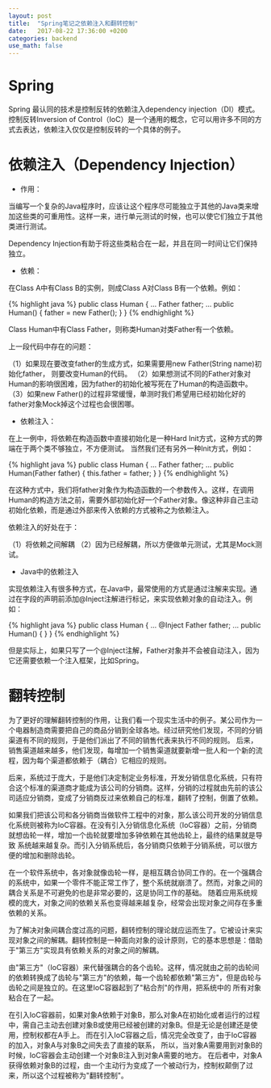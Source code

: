 ```yaml
---
layout: post
title:  "Spring笔记之依赖注入和翻转控制"
date:   2017-08-22 17:36:00 +0200
categories: backend
use_math: false
---
```


Spring
======

Spring 最认同的技术是控制反转的依赖注入dependency injection（DI）模式。控制反转Inversion of Control（IoC）是一个通用的概念，它可以用许多不同的方式去表达，依赖注入仅仅是控制反转的一个具体的例子。

依赖注入（Dependency Injection）
=========

* 作用：

当编写一个复杂的Java程序时，应该让这个程序尽可能独立于其他的Java类来增加这些类的可重用性。这样一来，进行单元测试的时候，也可以使它们独立于其他类进行测试。

Dependency Injection有助于将这些类粘合在一起，并且在同一时间让它们保持独立。


* 依赖：

在Class A中有Class B的实例，则成Class A对Class B有一个依赖。例如：

{% highlight java %}
public class Human {
    ...
    Father father;
    ...
    public Human() {
        father = new Father();
    }
}
{% endhighlight %}

Class Human中有Class Father，则称类Human对类Father有一个依赖。

上一段代码中存在的问题：

（1）如果现在要改变father的生成方式，如果需要用new Father(String name)初始化father， 则要改变Human的代码。
（2）如果想测试不同的Father对象对Human的影响很困难，因为father的初始化被写死在了Human的构造函数中。
（3）如果new Father()的过程非常缓慢，单测时我们希望用已经初始化好的father对象Mock掉这个过程也会很困哪。

* 依赖注入：

在上一例中，将依赖在构造函数中直接初始化是一种Hard Init方式，这种方式的弊端在于两个类不够独立，不方便测试。
当然我们还有另外一种Init方式，例如：

{% highlight java %}
public class Human {
    ...
    Father father;
    ...
    public Human(Father father) {
        this.father = father;
    }
}
{% endhighlight %}

在这种方式中，我们将father对象作为构造函数的一个参数传入。这样，在调用Human的构造方法之前，需要外部初始化好一个Father对象。像这种非自己主动初始化依赖，而是通过外部来传入依赖的方式被称之为依赖注入。

依赖注入的好处在于：

（1）将依赖之间解耦
（2）因为已经解耦，所以方便做单元测试，尤其是Mock测试。

* Java中的依赖注入

实现依赖注入有很多种方式，在Java中，最常使用的方式是通过注解来实现。通过在字段的声明前添加@Inject注解进行标记，来实现依赖对象的自动注入。例如：

{% highlight java %}
public class Human {
    ...
    @Inject Father father;
    ...
    public Human() {
    }
}
{% endhighlight %}

但是实际上，如果只写了一个@Inject注解，Father对象并不会被自动注入，因为它还需要依赖一个注入框架，比如Spring。

翻转控制
=======

为了更好的理解翻转控制的作用，让我们看一个现实生活中的例子。某公司作为一个电器制造商需要把自己的商品分销到全球各地。经过研究他们发现，不同的分销渠道有不同的规则，于是他们派出了不同的销售代表来执行不同的规则。
后来，销售渠道越来越多，他们发现，每增加一个销售渠道就要新增一批人和一个新的流程，因为每个渠道都依赖于（耦合）它相应的规则。

后来，系统过于庞大，于是他们决定制定业务标准，开发分销信息化系统，只有符合这个标准的渠道商才能成为该公司的分销商。这样，分销的过程就由先前的该公司适应分销商，变成了分销商反过来依赖自己的标准，翻转了控制，倒置了依赖。

如果我们把该公司和各分销商当做软件工程中的对象，那么该公司开发的分销信息化系统则被称为IoC容器。在没有引入分销信息化系统（IoC容器）之前，分销商就想齿轮一样，增加一个齿轮就要增加多钟依赖在其他齿轮上，最终的结果就是导致
系统越来越复杂。而引入分销系统后，各分销商只依赖于分销系统，可以很方便的增加和删除齿轮。


在一个软件系统中，各对象就像齿轮一样，是相互耦合协同工作的。在一个强耦合的系统中，如果一个零件不能正常工作了，整个系统就崩溃了。然而，对象之间的耦合关系是不可避免的也是非常必要的，这是协同工作的基础。
随着应用系统规模的庞大，对象之间的依赖关系也变得越来越复杂，经常会出现对象之间存在多重依赖的关系。

为了解决对象间耦合度过高的问题，翻转控制的理论就应运而生了。它被设计来实现对象之间的解耦。翻转控制是一种面向对象的设计原则，它的基本思想是：借助于"第三方"实现具有依赖关系的对象之间的解耦。

由"第三方"（IoC容器）来代替强耦合的各个齿轮。这样，情况就由之前的齿轮间的依赖转换成了齿轮与"第三方"的依赖，每一个齿轮都依赖"第三方"，但是齿轮与齿轮之间是独立的。在这里IoC容器起到了"粘合剂"的作用，把系统中的
所有对象粘合在了一起。

在引入IoC容器前，如果对象A依赖于对象B，那么对象A在初始化或者运行的过程中，需自己主动去创建对象B或使用已经被创建的对象B。但是无论是创建还是使用，控制权都在A手上。
而在引入IoC容器之后，情况完全改变了，由于IoC容器的加入，对象A与对象B之间失去了直接的联系， 所以，当对象A需要用到对象B的时候，IoC容器会主动创建一个对象B注入到对象A需要的地方。
在后者中，对象A获得依赖对象B的过程，由一个主动行为变成了一个被动行为，控制权颠倒了过来，所以这个过程被称为"翻转控制"。


